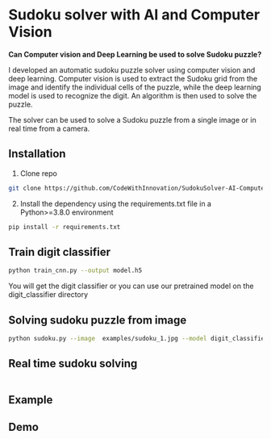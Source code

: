 # Sudoku solver with AI and Computer Vision

**Can Computer vision and Deep Learning be used to solve Sudoku puzzle?**

I developed an automatic sudoku puzzle solver using computer vision and deep learning. Computer vision is used to extract the Sudoku grid from the image and identify the individual cells of the puzzle, while the deep learning model is used to recognize the digit. An algorithm is then used to solve the puzzle. 

The solver can be used to solve a Sudoku puzzle from a single image or in real time from a camera.


## Installation

1. Clone repo 

```bash
git clone https://github.com/CodeWithInnovation/SudokuSolver-AI-ComputerVision 

```
2. Install the dependency using the requirements.txt file in a Python>=3.8.0 environment
```bash
pip install -r requirements.txt  

```
## Train digit classifier
```bash
python train_cnn.py --output model.h5
```
You will get the digit classifier or you can use our pretrained model on the digit_classifier directory

## Solving sudoku puzzle from image
```bash
python sudoku.py --image  examples/sudoku_1.jpg --model digit_classifier/model.h5
```

## Real time sudoku solving
```bash

```
## Example 


## Demo

